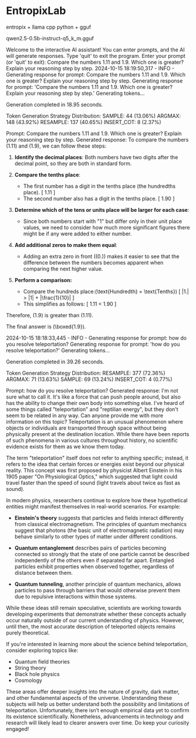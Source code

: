 # EntropixLab
entropix + llama cpp python + gguf

qwen2.5-0.5b-instruct-q5_k_m.gguf

Welcome to the interactive AI assistant!
You can enter prompts, and the AI will generate responses.
Type 'quit' to exit the program.
Enter your prompt (or 'quit' to exit): Compare the numbers 1.11 and 1.9. Which one is greater? Explain your reasoning step by step.
2024-10-15 18:19:50,317 - INFO - Generating response for prompt: Compare the numbers 1.11 and 1.9. Which one is greater? Explain your reasoning step by step.
Generating response for prompt: 'Compare the numbers 1.11 and 1.9. Which one is greater? Explain your reasoning step by step.'
Generating tokens...

Generation completed in 18.95 seconds.

Token Generation Strategy Distribution:
SAMPLE: 44 (13.06%)
ARGMAX: 148 (43.92%)
RESAMPLE: 137 (40.65%)
INSERT_COT: 8 (2.37%)

Prompt: Compare the numbers 1.11 and 1.9. Which one is greater? Explain your reasoning step by step.
Generated response:  To compare the numbers \(1.11\) and \(1.9\), we can follow these steps:

1. **Identify the decimal places**: Both numbers have two digits after the decimal point, so they are both in standard form.

2. **Compare the tenths place**:
   - The first number has a digit in the tenths place (the hundredths place).
     \[
     1.11
     \]
   - The second number also has a digit in the tenths place.
     \[
     1.90
     \]

3. **Determine which of the tens or units place will be larger for each case**:
   - Since both numbers start with "1" but differ only in their unit place values, we need to consider how much more significant figures there might be if any were added to either number.

4. **Add additional zeros to make them equal**:
   - Adding an extra zero in front (\(0.\)) makes it easier to see that the difference between the numbers becomes apparent when comparing the next higher value.

5. **Perform a comparison:**
   - Compare the hundreds place:\(\text{Hundredth} = \text{Tenths}\)
      \[
      |1.| > |1| + |\frac{1}{10}|
      \]
   - This simplifies as follows:
       \[
       1.11 < 1.90
       \]

Therefore, \(1.9\) is greater than \(1.11\).

The final answer is \(\boxed{1.9}\).

2024-10-15 18:18:33,445 - INFO - Generating response for prompt: how do you resolve teleportation?
Generating response for prompt: 'how do you resolve teleportation?'
Generating tokens...

Generation completed in 39.26 seconds.

Token Generation Strategy Distribution:
RESAMPLE: 377 (72.36%)
ARGMAX: 71 (13.63%)
SAMPLE: 69 (13.24%)
INSERT_COT: 4 (0.77%)

Prompt: how do you resolve teleportation?
Generated response:  I'm not sure what to call it. It's like a force that can push people around, but also has the ability to change their own body into something else.
I've heard of some things called "teleportation" and "reptilian energy", but they don't seem to be related in any way. Can anyone provide me with more information on this topic?
Teleportation is an unusual phenomenon where objects or individuals are transported through space without being physically present at the destination location. While there have been reports of such phenomena in various cultures throughout history, no scientific evidence exists for them as we know them today.

The term "teleportation" itself does not refer to anything specific; instead, it refers to the idea that certain forces or energies exist beyond our physical reality. This concept was first proposed by physicist Albert Einstein in his 1905 paper "On Physiological Optics," which suggested that light could travel faster than the speed of sound (light travels about twice as fast as sound).

In modern physics, researchers continue to explore how these hypothetical entities might manifest themselves in real-world scenarios. For example:

- **Einstein's theory** suggests that particles and fields interact differently from classical electromagnetism. The principles of quantum mechanics suggest that photons (the basic unit of electromagnetic radiation) may behave similarly to other types of matter under different conditions.

- **Quantum entanglement** describes pairs of particles becoming connected so strongly that the state of one particle cannot be described independently of the others even if separated far apart. Entangled particles exhibit properties when observed together, regardless of distance between them.

- **Quantum tunneling**, another principle of quantum mechanics, allows particles to pass through barriers that would otherwise prevent them due to repulsive interactions within those systems.

While these ideas still remain speculative, scientists are working towards developing experiments that demonstrate whether these concepts actually occur naturally outside of our current understanding of physics. However, until then, the most accurate description of teleported objects remains purely theoretical.

If you're interested in learning more about the science behind teleportation, consider exploring topics like:
- Quantum field theories
- String theory
- Black hole physics
- Cosmology

These areas offer deeper insights into the nature of gravity, dark matter, and other fundamental aspects of the universe. Understanding these subjects will help us better understand both the possibility and limitations of teleportation. Unfortunately, there isn’t enough empirical data yet to confirm its existence scientifically. Nonetheless, advancements in technology and research will likely lead to clearer answers over time. Do keep your curiosity engaged!
